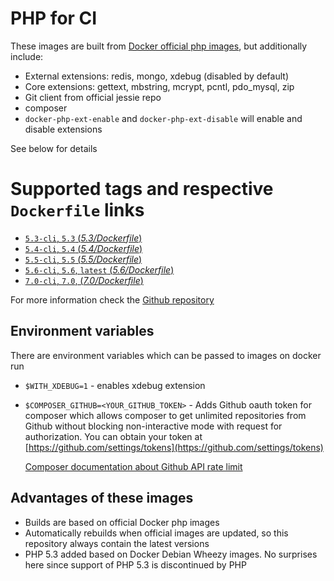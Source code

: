 # PHP for CI

These images are built from [Docker official php images](https://registry.hub.docker.com/_/php/), but additionally include:

 - External extensions: redis, mongo, xdebug (disabled by default)
 - Core extensions: gettext, mbstring, mcrypt, pcntl, pdo_mysql, zip
 - Git client from official jessie repo
 - composer
 - `docker-php-ext-enable` and `docker-php-ext-disable` will enable and disable extensions

See below for details

# Supported tags and respective `Dockerfile` links

-	[`5.3-cli`, `5.3` (*5.3/Dockerfile*)](https://github.com/TetraWeb/docker/blob/master/php/5.3/Dockerfile)
-	[`5.4-cli`, `5.4` (*5.4/Dockerfile*)](https://github.com/TetraWeb/docker/blob/master/php/5.4/Dockerfile)
-	[`5.5-cli`, `5.5` (*5.5/Dockerfile*)](https://github.com/TetraWeb/docker/blob/master/php/5.5/Dockerfile)
-	[`5.6-cli`, `5.6`, `latest` (*5.6/Dockerfile*)](https://github.com/TetraWeb/docker/blob/master/php/5.6/Dockerfile)
-	[`7.0-cli`, `7.0`, (*7.0/Dockerfile*)](https://github.com/TetraWeb/docker/blob/master/php/7.0/Dockerfile)


For more information check the [Github repository](https://github.com/TetraWeb/docker/)

## Environment variables

There are environment variables which can be passed to images on docker run

 - `$WITH_XDEBUG=1` - enables xdebug extension
 - `$COMPOSER_GITHUB=<YOUR_GITHUB_TOKEN>` - Adds Github oauth token for composer which allows composer to get unlimited repositories from Github without blocking non-interactive mode with request for authorization. You can obtain your token at [https://github.com/settings/tokens](https://github.com/settings/tokens)
   
    [Composer documentation about Github API rate limit](https://getcomposer.org/doc/articles/troubleshooting.md#api-rate-limit-and-oauth-tokens)

## Advantages of these images

 - Builds are based on official Docker php images
 - Automatically rebuilds when official images are updated, so this repository always contain the latest versions
 - PHP 5.3 added based on Docker Debian Wheezy images. No surprises here since support of PHP 5.3 is discontinued by PHP

